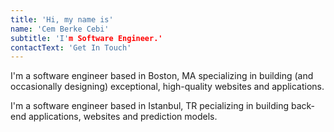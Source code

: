 ```yaml
---
title: 'Hi, my name is'
name: 'Cem Berke Cebi'
subtitle: 'I'm Software Engineer.'
contactText: 'Get In Touch'
---
```


I'm a software engineer based in Boston, MA specializing in building (and occasionally designing) exceptional, high-quality websites and applications.

I'm a software engineer based in Istanbul, TR pecializing in building back-end applications, websites and prediction models.